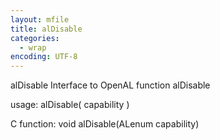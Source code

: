 ```yaml
---
layout: mfile
title: alDisable
categories:
  - wrap
encoding: UTF-8
---
```


alDisable  Interface to OpenAL function alDisable

usage:  alDisable( capability )

C function:  void alDisable(ALenum capability)